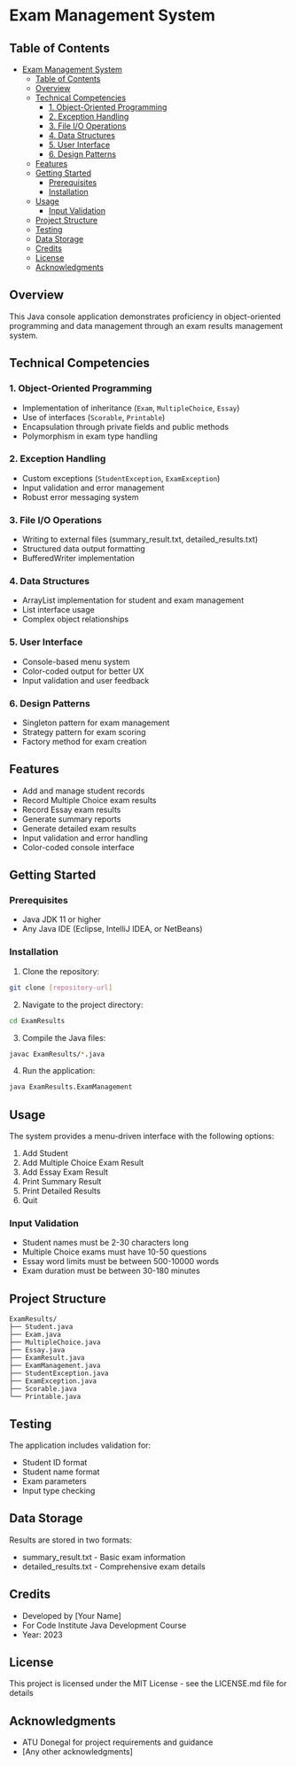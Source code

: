 # Exam Management System

## Table of Contents
- [Exam Management System](#exam-management-system)
  - [Table of Contents](#table-of-contents)
  - [Overview](#overview)
  - [Technical Competencies](#technical-competencies)
    - [1. Object-Oriented Programming](#1-object-oriented-programming)
    - [2. Exception Handling](#2-exception-handling)
    - [3. File I/O Operations](#3-file-io-operations)
    - [4. Data Structures](#4-data-structures)
    - [5. User Interface](#5-user-interface)
    - [6. Design Patterns](#6-design-patterns)
  - [Features](#features)
  - [Getting Started](#getting-started)
    - [Prerequisites](#prerequisites)
    - [Installation](#installation)
  - [Usage](#usage)
    - [Input Validation](#input-validation)
  - [Project Structure](#project-structure)
  - [Testing](#testing)
  - [Data Storage](#data-storage)
  - [Credits](#credits)
  - [License](#license)
  - [Acknowledgments](#acknowledgments)

## Overview
This Java console application demonstrates proficiency in object-oriented programming and data management through an exam results management system.

## Technical Competencies

### 1. Object-Oriented Programming
- Implementation of inheritance (`Exam`, `MultipleChoice`, `Essay`)
- Use of interfaces (`Scorable`, `Printable`)
- Encapsulation through private fields and public methods
- Polymorphism in exam type handling

### 2. Exception Handling
- Custom exceptions (`StudentException`, `ExamException`)
- Input validation and error management
- Robust error messaging system

### 3. File I/O Operations
- Writing to external files (summary_result.txt, detailed_results.txt)
- Structured data output formatting
- BufferedWriter implementation

### 4. Data Structures
- ArrayList implementation for student and exam management
- List interface usage
- Complex object relationships

### 5. User Interface
- Console-based menu system
- Color-coded output for better UX
- Input validation and user feedback

### 6. Design Patterns
- Singleton pattern for exam management
- Strategy pattern for exam scoring
- Factory method for exam creation

## Features

- Add and manage student records
- Record Multiple Choice exam results
- Record Essay exam results
- Generate summary reports
- Generate detailed exam results
- Input validation and error handling
- Color-coded console interface

## Getting Started

### Prerequisites

- Java JDK 11 or higher
- Any Java IDE (Eclipse, IntelliJ IDEA, or NetBeans)

### Installation

1. Clone the repository:
```bash
git clone [repository-url]
```

2. Navigate to the project directory:
```bash
cd ExamResults
```

3. Compile the Java files:
```bash
javac ExamResults/*.java
```

4. Run the application:
```bash
java ExamResults.ExamManagement
```

## Usage

The system provides a menu-driven interface with the following options:

1. Add Student
2. Add Multiple Choice Exam Result
3. Add Essay Exam Result
4. Print Summary Result
5. Print Detailed Results
6. Quit

### Input Validation

- Student names must be 2-30 characters long
- Multiple Choice exams must have 10-50 questions
- Essay word limits must be between 500-10000 words
- Exam duration must be between 30-180 minutes

## Project Structure

```
ExamResults/
├── Student.java
├── Exam.java
├── MultipleChoice.java
├── Essay.java
├── ExamResult.java
├── ExamManagement.java
├── StudentException.java
├── ExamException.java
├── Scorable.java
└── Printable.java
```

## Testing

The application includes validation for:
- Student ID format
- Student name format
- Exam parameters
- Input type checking

## Data Storage

Results are stored in two formats:
- summary_result.txt - Basic exam information
- detailed_results.txt - Comprehensive exam details

## Credits

- Developed by [Your Name]
- For Code Institute Java Development Course
- Year: 2023

## License

This project is licensed under the MIT License - see the LICENSE.md file for details

## Acknowledgments

- ATU Donegal for project requirements and guidance
- [Any other acknowledgments]
